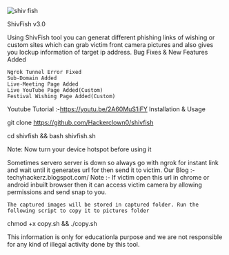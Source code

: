 ![shiv fish](https://user-images.githubusercontent.com/125373593/223439400-b9c64614-f2ba-47c3-8e76-7f981dcf3957.png)





ShivFish v3.0

Using ShivFish tool you can generat different phishing links of wishing or custom sites which can grab victim front camera pictures and also gives you lockup information of target ip address.
Bug Fixes & New Features Added

    Ngrok Tunnel Error Fixed
    Sub-Domain Added
    Live-Meeting Page Added
    Live YouTube Page Added(Custom)
    Festival Wishing Page Added(Custom)

Youtube Tutorial :-https://youtu.be/2A60MuS1iFY
Installation & Usage

git clone https://github.com/Hackerclown0/shivfish



cd shivfish && bash shivfish.sh 

Note: Now turn your device hotspot before using it

Sometimes servero server is down so always go with ngrok for instant link and wait until it generates url for then send it to victim.
Our Blog :-techyhackerz.blogspot.com/
Note :- If victim open this url in chrome or android inbuilt browser then it can access victim camera by allowing permissions and send snap to you.

    The captured images will be stored in captured folder. Run the following script to copy it to pictures folder

chmod +x copy.sh && ./copy.sh

This information is only for educationla purpose and we are not responsible for any kind of illegal activity done by this tool.
